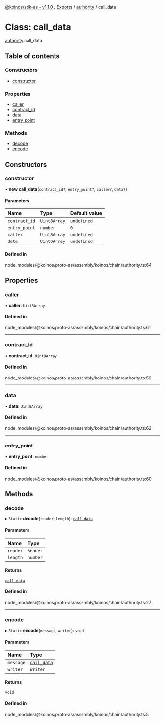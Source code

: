 [@koinos/sdk-as - v1.1.0](../README.md) / [Exports](../modules.md) / [authority](../modules/authority.md) / call\_data

# Class: call\_data

[authority](../modules/authority.md).call_data

## Table of contents

### Constructors

- [constructor](authority.call_data.md#constructor)

### Properties

- [caller](authority.call_data.md#caller)
- [contract\_id](authority.call_data.md#contract_id)
- [data](authority.call_data.md#data)
- [entry\_point](authority.call_data.md#entry_point)

### Methods

- [decode](authority.call_data.md#decode)
- [encode](authority.call_data.md#encode)

## Constructors

### constructor

• **new call_data**(`contract_id?`, `entry_point?`, `caller?`, `data?`)

#### Parameters

| Name | Type | Default value |
| :------ | :------ | :------ |
| `contract_id` | `Uint8Array` | `undefined` |
| `entry_point` | `number` | `0` |
| `caller` | `Uint8Array` | `undefined` |
| `data` | `Uint8Array` | `undefined` |

#### Defined in

node_modules/@koinos/proto-as/assembly/koinos/chain/authority.ts:64

## Properties

### caller

• **caller**: `Uint8Array`

#### Defined in

node_modules/@koinos/proto-as/assembly/koinos/chain/authority.ts:61

___

### contract\_id

• **contract\_id**: `Uint8Array`

#### Defined in

node_modules/@koinos/proto-as/assembly/koinos/chain/authority.ts:59

___

### data

• **data**: `Uint8Array`

#### Defined in

node_modules/@koinos/proto-as/assembly/koinos/chain/authority.ts:62

___

### entry\_point

• **entry\_point**: `number`

#### Defined in

node_modules/@koinos/proto-as/assembly/koinos/chain/authority.ts:60

## Methods

### decode

▸ `Static` **decode**(`reader`, `length`): [`call_data`](authority.call_data.md)

#### Parameters

| Name | Type |
| :------ | :------ |
| `reader` | `Reader` |
| `length` | `number` |

#### Returns

[`call_data`](authority.call_data.md)

#### Defined in

node_modules/@koinos/proto-as/assembly/koinos/chain/authority.ts:27

___

### encode

▸ `Static` **encode**(`message`, `writer`): `void`

#### Parameters

| Name | Type |
| :------ | :------ |
| `message` | [`call_data`](authority.call_data.md) |
| `writer` | `Writer` |

#### Returns

`void`

#### Defined in

node_modules/@koinos/proto-as/assembly/koinos/chain/authority.ts:5
